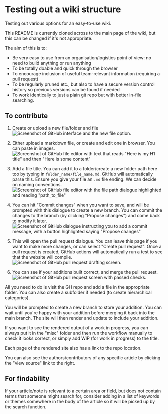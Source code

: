 # Testing out a wiki structure

Testing out various options for an easy-to-use wiki.

This README is currently cloned across to the main page of the wiki, but this can be changed if it's not appropriate.

The aim of this is to:

- Be very easy to use from an organisation/logistics point of view: no need to build anything or run anything
- To be totally doable and quick through the browser
- To encourage inclusion of useful team-relevant information (requiring a pull request)
- To be regularly pruned etc., but also to have a secure version control history so previous versions can be found if needed
- To work identically to just a plain git repo but with better in-file searching.

## To contribute

1. Create or upload a new file/folder and file
  ![Screenshot of GitHub interface and the new file option.](https://github.com/user-attachments/assets/3761d7cb-eb42-406e-a17c-0d5813f7519c)


2. Either upload a markdown file, or create and edit one in browser. You can paste in images.
  ![Screenshot of GitHub file editor with text that reads "Here is my H1 title" and then "Here is some content"](https://github.com/user-attachments/assets/074ed78f-462d-42ec-adc7-256e8e6521ca)


3. Add a file title. You can add it to a folder/create a new folder path here too by typing in `folder_name/file_name.md`. GitHub will automatically parse this. Ensure you give your file an `.md` file ending. We can decide on naming conventions.
   ![Screenshot of GitHub file editor with the file path dialogue highlighted and reading "path_to_file"](https://github.com/user-attachments/assets/028fe400-1487-4c9c-8cac-4f56e2bd5738)


4. You can hit "Commit changes" when you want to save, and will be prompted with this dialogue to create a new branch. You can commit the changes to the branch (by clicking "Propose changes") and come back to modify it later.
   ![Screenshot of GitHub dialogue instructing you to add a commit message, with a button highlighted saying "Propose changes"](https://github.com/user-attachments/assets/64b72356-86ea-4d96-917c-a0497369d276)


5. This will open the pull request dialogue. You can leave this page if you want to make more changes, or can select "Create pull request". Once a pull request is created, GitHub actions will automatically run a test to see that the website will compile.
  ![Screenshot of GitHub pull request drafting screen.](https://github.com/user-attachments/assets/05ab5e51-7b52-4d7f-987e-8f7a2501083a)

6. You can see if your additions built correct, and merge the pull request.
  ![Screenshot of GitHub pull request screen with passed checks.](https://github.com/user-attachments/assets/c072cbc7-af5f-43d2-8dab-f9d2f9e8147e)




All you need to do is visit the GH repo and add a file in the appropriate folder. You can also create a subfolder if needed (to create hierarchical categories).

You will be prompted to create a new branch to store your addition. You can wait until you're happy with your addition before merging it back into the main branch. The site will then render and update to include your addition.

If you want to see the rendered output of a work in progress, you can always put it in the "misc" folder and then run the workflow manually to check it looks correct, or simply add WIP (for work in progress) to the title.

Each page of the rendered site also has a link to the repo location.

You can also see the authors/contributors of any specific article by clicking the "view source" link to the right.

## For findability

If your article/note is relevant to a certain area or field, but does not contain terms that someone might search for, consider adding in a list of keywords or themes somewhere in the body of the article so it will be picked up by the search function.
